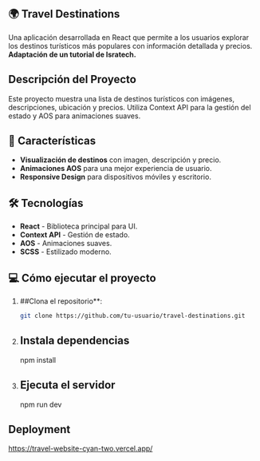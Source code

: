 ## 🌍 Travel Destinations

Una aplicación desarrollada en React que permite a los usuarios explorar los destinos turísticos más populares con información detallada y precios. **Adaptación de un tutorial de Isratech.**

## Descripción del Proyecto

Este proyecto muestra una lista de destinos turísticos con imágenes, descripciones, ubicación y precios. Utiliza Context API para la gestión del estado y AOS para animaciones suaves.

## 🚀 Características

- **Visualización de destinos** con imagen, descripción y precio.
- **Animaciones AOS** para una mejor experiencia de usuario.
- **Responsive Design** para dispositivos móviles y escritorio.

## 🛠 Tecnologías

- **React** - Biblioteca principal para UI.
- **Context API** - Gestión de estado.
- **AOS** - Animaciones suaves.
- **SCSS** - Estilizado moderno.


## 💻 Cómo ejecutar el proyecto

1. ##Clona el repositorio**:
   ```bash
   git clone https://github.com/tu-usuario/travel-destinations.git

2. ## Instala dependencias
    npm install

3. ## Ejecuta el servidor
    npm run dev

## Deployment

https://travel-website-cyan-two.vercel.app/